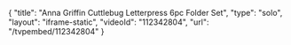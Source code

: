 {
    "title": "Anna Griffin Cuttlebug Letterpress 6pc Folder Set",
    "type": "solo",
    "layout": "iframe-static",
    "videoId": "112342804",
    "url": "\/tvpembed\/112342804"
}
